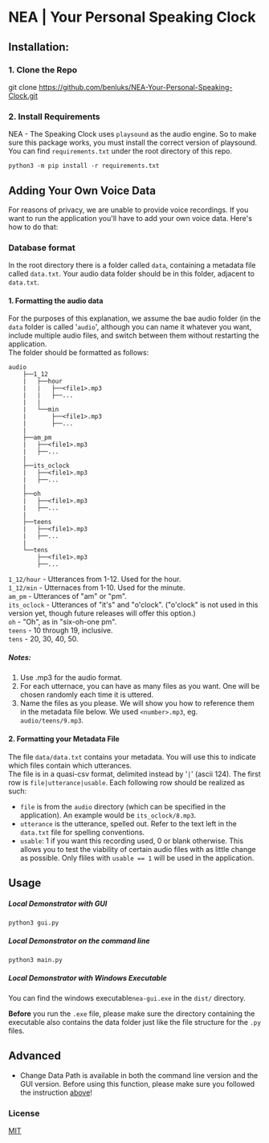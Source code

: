 # NEA | Your Personal Speaking Clock

## Installation:

### 1. Clone the Repo

git clone https://github.com/benluks/NEA-Your-Personal-Speaking-Clock.git

### 2. Install Requirements

NEA - The Speaking Clock uses `playsound` as the audio engine. So to make sure this package works, you must install the correct version of playsound. You can find `requirements.txt` under the root directory of this repo.

```
python3 -m pip install -r requirements.txt
```

## Adding Your Own Voice Data

For reasons of privacy, we are unable to provide voice recordings. If you want to run the application you'll have to add your own voice data. Here's how to do that:

### Database format

In the root directory there is a folder called `data`, containing a metadata file called `data.txt`. Your audio data folder should be in this folder, adjacent to `data.txt`.

#### 1. Formatting the audio data

For the purposes of this explanation, we assume the bae audio folder (in the `data` folder is called '`audio`', although you can name it whatever you want, include multiple audio files, and switch between them without restarting the application.  
The folder should be formatted as follows:

```
audio
    ├──1_12
    |   ├──hour
    |   |   ├──<file1>.mp3
    |   |   ├──...
    |   |
    |   └──min
    |       ├──<file1>.mp3
    |       ├──...
    |
    ├──am_pm
    |   ├──<file1>.mp3
    |   ├──...
    |
    ├──its_oclock
    |   ├──<file1>.mp3
    |   ├──...
    |
    ├──oh
    |   ├──<file1>.mp3
    |   ├──...
    |
    ├──teens
    |   ├──<file1>.mp3
    |   ├──...
    |
    └──tens
        ├──<file1>.mp3
        ├──...
```

`1_12/hour` - Utterances from 1-12. Used for the hour.  
`1_12/min` - Utternaces from 1-10. Used for the minute.  
`am_pm` - Utterances of "am" or "pm".  
`its_oclock` - Utterances of "it's" and "o'clock". ("o'clock" is not used in this version yet, though future releases will offer this option.)  
`oh` - "Oh", as in "six-oh-one pm".  
`teens` - 10 through 19, inclusive.  
`tens` - 20, 30, 40, 50.

##### Notes:

1. Use .mp3 for the audio format.
2. For each utternace, you can have as many files as you want. One will be chosen randomly each time it is uttered.
3. Name the files as you please. We will show you how to reference them in the metadata file below. We used `<number>.mp3`, eg. `audio/teens/9.mp3`.

#### 2. Formatting your Metadata File

The file `data/data.txt` contains your metadata. You will use this to indicate which files contain which utterances.  
The file is in a quasi-csv format, delimited instead by '`|`' (ascii 124). The first row is `file|utterance|usable`. Each following row should be realized as such:

- `file` is from the `audio` directory (which can be specified in the application). An example would be `its_oclock/8.mp3`.
- `utterance` is the utterance, spelled out. Refer to the text left in the `data.txt` file for spelling conventions.
- `usable`: 1 if you want this recording used, 0 or blank otherwise. This allows you to test the viability of certain audio files with as little change as possible. Only fliles with `usable == 1` will be used in the application.

## Usage

##### Local Demonstrator with GUI

```shell
python3 gui.py
```

##### Local Demonstrator on the command line

```shell
python3 main.py
```

##### Local Demonstrator with Windows Executable

You can find the windows executable```nea-gui.exe``` in the ```dist/``` directory. 

**Before** you run the ```.exe``` file, please make sure the directory containing the executable also contains the data folder just like the file structure for the `.py` files.



## Advanced

* Change Data Path is available in both the command line version and the GUI version. Before using this function, please make sure you followed the instruction [above](adding-your-own-voice-data)!



### License

[MIT](https://choosealicense.com/licenses/mit/)

